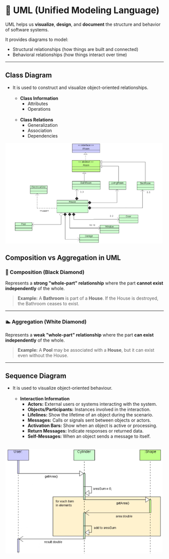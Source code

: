 # 🔷  UML (Unified Modeling Language)

UML helps us **visualize**, **design**, and **document** the structure and behavior of software systems.

It provides diagrams to model:

- Structural relationships (how things are built and connected)
- Behavioral relationships (how things interact over time)

---

## Class Diagram

- It is used to construct and visualize object-oriented relationships.
<br><br>
  - **Class Information**
    - Attributes
    - Operations
    <br><br>
  - **Class Relations**
    - Generalization
    - Association
    - Dependencies

    
<img src="../assets/images/Class_Diagram.png" alt="img" width="500px" />

## Composition vs Aggregation in UML

### 🚻 Composition (Black Diamond)

Represents a **strong "whole-part" relationship** where the part **cannot exist independently** of the whole.

> **Example:** A **Bathroom** is part of a **House**. If the House is destroyed, the Bathroom ceases to exist.

---

### 🏊 Aggregation (White Diamond)

Represents a **weak "whole-part" relationship** where the part **can exist independently** of the whole.

> **Example:** A **Pool** may be associated with a **House**, but it can exist even without the House.

---

## Sequence Diagram

- It is used to visualize object-oriented behaviour.
<br><br>
  - **Interaction Information**
    - **Actors:** External users or systems interacting with the system.
    - **Objects/Participants:** Instances involved in the interaction.
    - **Lifelines:** Show the lifetime of an object during the scenario.
    - **Messages:** Calls or signals sent between objects or actors.
    - **Activation Bars:** Show when an object is active or processing.
    - **Return Messages:** Indicate responses or returned data.
    - **Self-Messages:** When an object sends a message to itself.
    <br><br>

<img src="../assets/images/Sequence_Diagram.png" alt="img" width="500px" />



